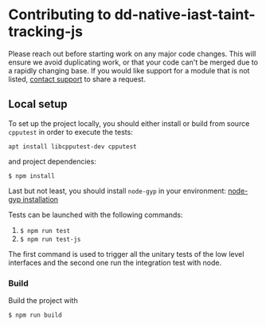 # Contributing to dd-native-iast-taint-tracking-js

Please reach out before starting work on any major code changes.
This will ensure we avoid duplicating work, or that your code can't be merged due to a rapidly changing
base. If you would like support for a module that is not listed, [contact support][1] to share a request.

[1]: https://docs.datadoghq.com/help

## Local setup

To set up the project locally, you should either install or build from source `cpputest` in order to execute the tests:

```
apt install libcpputest-dev cpputest
```

and project dependencies:

```
$ npm install
```

Last but not least, you should install `node-gyp` in your environment: [node-gyp installation](https://github.com/nodejs/node-gyp#installation)

Tests can be launched with the following commands:
1. `$ npm run test`
2. `$ npm run test-js`

The first command is used to trigger all the unitary tests of the low level interfaces and the second one run the integration test with node.

### Build

Build the project with

```
$ npm run build
```
